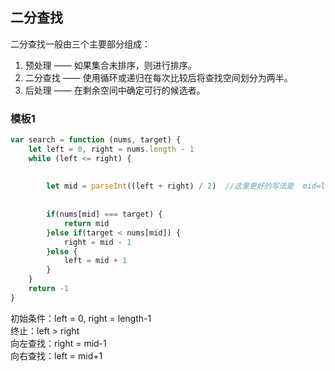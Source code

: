 ## 二分查找

二分查找一般由三个主要部分组成：

1. 预处理 —— 如果集合未排序，则进行排序。
2. 二分查找 —— 使用循环或递归在每次比较后将查找空间划分为两半。
3. 后处理 —— 在剩余空间中确定可行的候选者。

### 模板1

```javascript
var search = function (nums, target) {
    let left = 0, right = nums.length - 1
    while (left <= right) {
    
    
        let mid = parseInt((left + right) / 2)  //这里更好的写法是  mid=left+(right-left)/2 防止数据类型溢出
        
        
        if(nums[mid] === target) {
            return mid
        }else if(target < nums[mid]) {
            right = mid - 1
        }else {
            left = mid + 1
        }
    }
    return -1
}
```

初始条件：left = 0, right = length-1  
终止：left > right  
向左查找：right = mid-1  
向右查找：left = mid+1  

